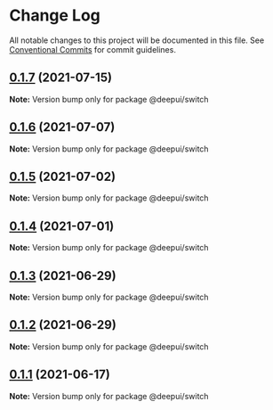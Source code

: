 # Change Log

All notable changes to this project will be documented in this file.
See [Conventional Commits](https://conventionalcommits.org) for commit guidelines.

## [0.1.7](https://github.com/deepecom/deepui/compare/@deepui/switch@0.1.6...@deepui/switch@0.1.7) (2021-07-15)

**Note:** Version bump only for package @deepui/switch





## [0.1.6](https://github.com/deepecom/deepui/compare/@deepui/switch@0.1.5...@deepui/switch@0.1.6) (2021-07-07)

**Note:** Version bump only for package @deepui/switch





## [0.1.5](https://github.com/deepecom/deepui/compare/@deepui/switch@0.1.4...@deepui/switch@0.1.5) (2021-07-02)

**Note:** Version bump only for package @deepui/switch





## [0.1.4](https://github.com/deepecom/deepui/compare/@deepui/switch@0.1.3...@deepui/switch@0.1.4) (2021-07-01)

**Note:** Version bump only for package @deepui/switch





## [0.1.3](https://github.com/deepecom/deepui/compare/@deepui/switch@0.1.2...@deepui/switch@0.1.3) (2021-06-29)

**Note:** Version bump only for package @deepui/switch





## [0.1.2](https://github.com/deepecom/deepui/compare/@deepui/switch@0.1.1...@deepui/switch@0.1.2) (2021-06-29)

**Note:** Version bump only for package @deepui/switch





## [0.1.1](https://github.com/deepecom/deepui/compare/@deepui/switch@0.1.0...@deepui/switch@0.1.1) (2021-06-17)

**Note:** Version bump only for package @deepui/switch
